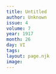 ```yaml
---
title: Untitled
author: Unknown
issue: 4
volume: 7
year: 1917
month: 26
day: VI
tags:
layout: page.njk
image:
---
```




